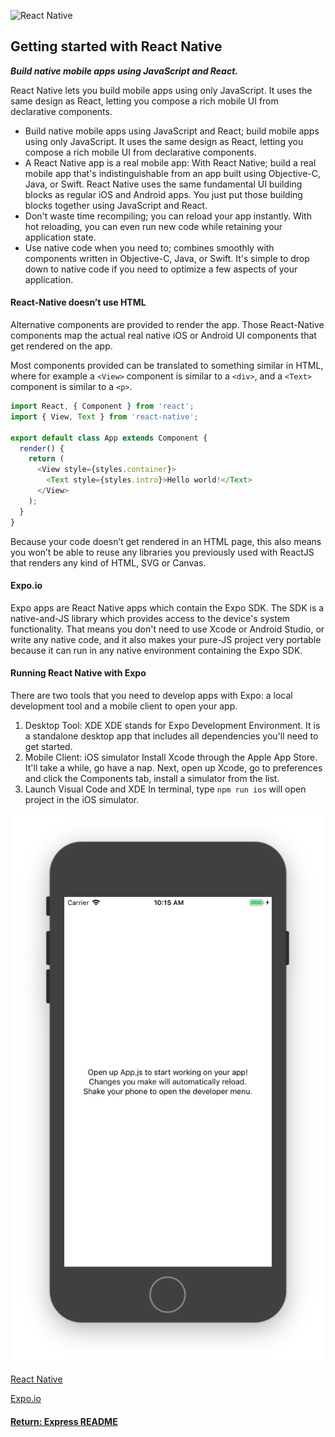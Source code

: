 ![React Native](https://blog.novoda.com/content/images/2018/01/react-native-logo-opt.svg)

## Getting started with React Native
___Build native mobile apps using JavaScript and React.___

React Native lets you build mobile apps using only JavaScript. It uses the same design as React, letting you compose a rich mobile UI from declarative components.
- Build native mobile apps using JavaScript and React; build mobile apps using only JavaScript. It uses the same design as React, letting you compose a rich mobile UI from declarative components.
- A React Native app is a real mobile app: With React Native; build a real mobile app that's indistinguishable from an app built using Objective-C, Java, or Swift. React Native uses the same fundamental UI building blocks as regular iOS and Android apps. You just put those building blocks together using JavaScript and React.
- Don't waste time recompiling; you can reload your app instantly. With hot reloading, you can even run new code while retaining your application state.
- Use native code when you need to; combines smoothly with components written in Objective-C, Java, or Swift. It's simple to drop down to native code if you need to optimize a few aspects of your application.

#### React-Native doesn’t use HTML
Alternative components are provided to render the app. Those React-Native components map the actual real native iOS or Android UI components that get rendered on the app.

Most components provided can be translated to something similar in HTML, where for example a `<View>` component is similar to a `<div>`, and a `<Text>` component is similar to a `<p>`.
```js
import React, { Component } from 'react';
import { View, Text } from 'react-native';

export default class App extends Component {
  render() {
    return (
      <View style={styles.container}>
        <Text style={styles.intro}>Hello world!</Text>
      </View>
    );
  }
}
```
Because your code doesn’t get rendered in an HTML page, this also means you won’t be able to reuse any libraries you previously used with ReactJS that renders any kind of HTML, SVG or Canvas.

#### Expo.io
Expo apps are React Native apps which contain the Expo SDK. The SDK is a native-and-JS library which provides access to the device's system functionality. That means you don't need to use Xcode or Android Studio, or write any native code, and it also makes your pure-JS project very portable because it can run in any native environment containing the Expo SDK.

#### Running React Native with Expo
There are two tools that you need to develop apps with Expo: a local development tool and a mobile client to open your app.
1. Desktop Tool: XDE
XDE stands for Expo Development Environment. It is a standalone desktop app that includes all dependencies you'll need to get started.
2. Mobile Client: iOS simulator
Install Xcode through the Apple App Store. It'll take a while, go have a nap. Next, open up Xcode, go to preferences and click the Components tab, install a simulator from the list.
3. Launch Visual Code and XDE
In terminal, type `npm run ios` will open project in the iOS simulator.

![iOS Simulator](../img/iOSsimulator.png)

[React Native](https://facebook.github.io/react-native/)

[Expo.io](http://expo.io/)

#### [Return: Express README](../README.md)
